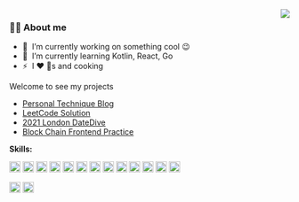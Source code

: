 <img align="right" src="https://github-readme-stats.vercel.app/api?username=lilylovescoding&show_icons=true&count_private=true&hide_border=true&cache_seconds=1900"/>

### 👩‍💻 About me

- 🔭 &nbsp;I’m currently working on something cool :wink:
- 🌱 &nbsp;I’m currently learning Kotlin, React, Go
- ⚡ &nbsp;I :heart: :dog:s and cooking

Welcome to see my projects
  - [Personal Technique Blog](https://github.com/lilylovescoding/lilylovescoding.github.io)
  - [LeetCode Solution](https://github.com/lilylovescoding/LeetCode.git)
  - [2021 London DateDive](https://media.kcl.ac.uk/media/DataDive2021_Team5_How+has+cycling+relevant+street+infrastructure+changed+in+London+and+suggest+for+future/1_ilmylago)
  - [Block Chain Frontend Practice](https://github.com/lilylovescoding/BlockChain.git)
 
**Skills:**

<code><img height="20" src="http://cdn.jsdelivr.net/npm/simple-icons@v5/icons/java.svg"></code>
<code><img height="20" src="http://cdn.jsdelivr.net/npm/simple-icons@v5/icons/spring.svg"></code>
<code><img height="20" src="http://cdn.jsdelivr.net/npm/simple-icons@v5/icons/springboot.svg"></code>
<code><img height="20" src="http://cdn.jsdelivr.net/npm/simple-icons@v5/icons/alibabacloud.svg"></code>
<code><img height="20" src="http://cdn.jsdelivr.net/npm/simple-icons@v5/icons/hibernate.svg"></code>
<code><img height="20" src="http://cdn.jsdelivr.net/npm/simple-icons@v5/icons/mysql.svg"></code>
<code><img height="20" src="http://cdn.jsdelivr.net/npm/simple-icons@v5/icons/redis.svg"></code>
<code><img height="20" src="http://cdn.jsdelivr.net/npm/simple-icons@v5/icons/elasticsearch.svg"></code>
<code><img height="20" src="http://cdn.jsdelivr.net/npm/simple-icons@v5/icons/git.svg"></code>
<code><img height="20" src="http://cdn.jsdelivr.net/npm/simple-icons@v5/icons/python.svg"></code>
<code><img height="20" src="http://cdn.jsdelivr.net/npm/simple-icons@v5/icons/anaconda.svg"></code>
<code><img height="20" src="http://cdn.jsdelivr.net/npm/simple-icons@v5/icons/react.svg"></code>
<code><img height="20" src="http://cdn.jsdelivr.net/npm/simple-icons@v5/icons/androidstudio.svg"></code>

<code><img height="20" src="http://cdn.jsdelivr.net/npm/simple-icons@v5/icons/amazons3.svg"></code>
<code><img height="20" src="http://cdn.jsdelivr.net/npm/simple-icons@v5/icons/googlecloud.svg"></code>
